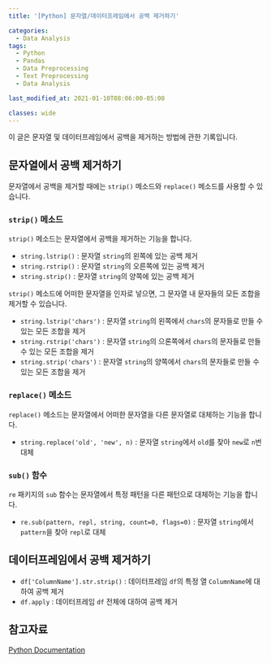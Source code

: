 ```yaml
---
title: '[Python] 문자열/데이터프레임에서 공백 제거하기'

categories:
  - Data Analysis
tags:
  - Python
  - Pandas
  - Data Preprocessing
  - Text Preprocessing
  - Data Analysis

last_modified_at: 2021-01-10T08:06:00-05:00

classes: wide
---
```


이 글은 문자열 및 데이터프레임에서 공백을 제거하는 방법에 관한 기록입니다.

## 문자열에서 공백 제거하기

문자열에서 공백을 제거할 때에는 `strip()` 메소드와 `replace()` 메소드를 사용할 수 있습니다.

### `strip()` 메소드

`strip()` 메소드는 문자열에서 공백을 제거하는 기능을 합니다.

- `string.lstrip()` : 문자열 `string`의 왼쪽에 있는 공백 제거
- `string.rstrip()` : 문자열 `string`의 오른쪽에 있는 공백 제거
- `string.strip()` : 문자열 `string`의 양쪽에 있는 공백 제거

`strip()` 메소드에 어떠한 문자열을 인자로 넣으면, 그 문자열 내 문자들의 모든 조합을 제거할 수 있습니다.

- `string.lstrip('chars')` : 문자열 `string`의 왼쪽에서 `chars`의 문자들로 만들 수 있는 모든 조합을 제거
- `string.rstrip('chars')` : 문자열 `string`의 으론쪽에서 `chars`의 문자들로 만들 수 있는 모든 조합을 제거
- `string.strip('chars')` : 문자열 `string`의 양쪽에서 `chars`의 문자들로 만들 수 있는 모든 조합을 제거

### `replace()` 메소드

`replace()` 메소드는 문자열에서 어떠한 문자열을 다른 문자열로 대체하는 기능을 합니다.

- `string.replace('old', 'new', n)` : 문자열 `string`에서 `old`를 찾아 `new`로 `n`번 대체

### `sub()` 함수

`re` 패키지의 `sub` 함수는 문자열에서 특정 패턴을 다른 패턴으로 대체하는 기능을 합니다.

- `re.sub(pattern, repl, string, count=0, flags=0)` : 문자열 `string`에서 `pattern`을 찾아 `repl`로 대체

## 데이터프레임에서 공백 제거하기

- `df['ColumnName'].str.strip()` : 데이터프레임 `df`의 특정 열 `ColumnName`에 대하여 공백 제거
- `df.apply` : 데이터프레임 `df` 전체에 대하여 공백 제거
 
## 참고자료

[Python Documentation](https://docs.python.org/3/library/stdtypes.html)

